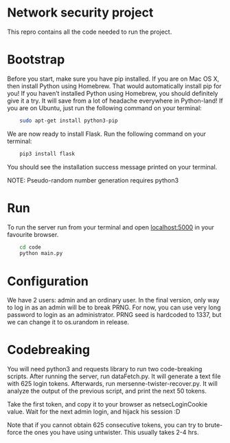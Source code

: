 ﻿# Network security project
This repro contains all the code needed to run the project.

# Bootstrap
Before you start, make sure you have pip installed. If you are on Mac OS X, then install Python using Homebrew. That would automatically install pip for you! If you haven’t installed Python using Homebrew, you should definitely give it a try. It will save from a lot of headache everywhere in Python-land! If you are on Ubuntu, just run the following command on your terminal:

```bash
    sudo apt-get install python3-pip
```
We are now ready to install Flask. Run the following command on your terminal:
```bash
    pip3 install flask
```
You should see the installation success message printed on your terminal.

NOTE: Pseudo-random number generation requires python3

# Run
To run the server run from your terminal and open [localhost:5000](localhost:5000 "") in your favourite browser.
```bash
    cd code
    python main.py
```

# Configuration
We have 2 users: admin and an ordinary user. In the final version, only way to log in as an admin will be to break PRNG. For now, you can use very long password to login as an administrator.
PRNG seed is hardcoded to 1337, but we can change it to os.urandom in release.


# Codebreaking
You will need python3 and requests library to run two code-breaking scripts. After running the server, run dataFetch.py. It will generate a text file with 625 login tokens. Afterwards, run mersenne-twister-recover.py. It will analyze the output of the previous script, and print the next 50 tokens.

Take the first token, and copy it to your browser as netsecLoginCookie value. Wait for the next admin login, and hijack his session :D

Note that if you cannot obtain 625 consecutive tokens, you can try to brute-force the ones you have using untwister. This usually takes 2-4 hrs.
